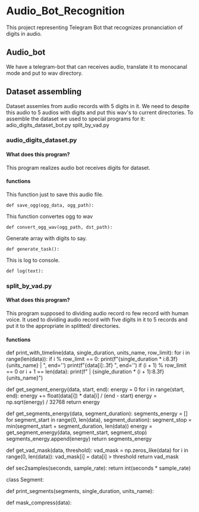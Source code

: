 # Audio_Bot_Recognition
This project representing Telegram Bot that reсognizes pronanciation of digits in audio.

## Audio_bot
We have a telegram-bot that can receives audio, translate it to monocanal mode and put to wav directory.

## Dataset assembling
Dataset assemles from audio records with 5 digits in it. We need to despite this audio to 5 audios with digits and put this wav's to current directories.
To assemble the dataset we used to special programs for it:
adio_digits_dataset_bot.py
split_by_vad.py

### audio_digits_dataset.py
#### What does this program?
This program realizes audio bot receives digits for dataset.
#### functions 
This function just to save this audio file.

    def save_ogg(ogg_data, ogg_path):

This function convertes ogg to wav
    
    def convert_ogg_wav(ogg_path, dst_path):
Generate array with digits to say.
    
    def generate_task():
This is log to console.
    
    def log(text):
### split_by_vad.py
#### What does this program?
This program supposed to dividing audio record ro few record with human voice.
It used to dividing audio record with five digits in it to 5 records and put it to the appropriate in splitted/ directories.
#### functions


def print_with_timeline(data, single_duration, units_name, row_limit):
    for i in range(len(data)):
        if i % row_limit == 0:
            print(f"{single_duration * i:8.3f} {units_name} |  ", end='')
        print(f"{data[i]:.3f} ", end='')
        if (i + 1) % row_limit == 0 or i + 1 == len(data):
            print(f" | {single_duration * (i + 1):8.3f} {units_name}")


def get_segment_energy(data, start, end):
    energy = 0
    for i in range(start, end):
        energy += float(data[i]) * data[i] / (end - start)
    energy = np.sqrt(energy) / 32768
    return energy


def get_segments_energy(data, segment_duration):
    segments_energy  = []
    for segment_start in range(0, len(data), segment_duration):
        segment_stop = min(segment_start + segment_duration, len(data))
        energy = get_segment_energy(data, segment_start, segment_stop)
        segments_energy.append(energy)
    return segments_energy


def get_vad_mask(data, threshold):
    vad_mask = np.zeros_like(data)
    for i in range(0, len(data)):
        vad_mask[i] = data[i] > threshold
    return vad_mask


def sec2samples(seconds, sample_rate):
  return int(seconds * sample_rate)


class Segment:


def print_segments(segments, single_duration, units_name):


def mask_compress(data):
